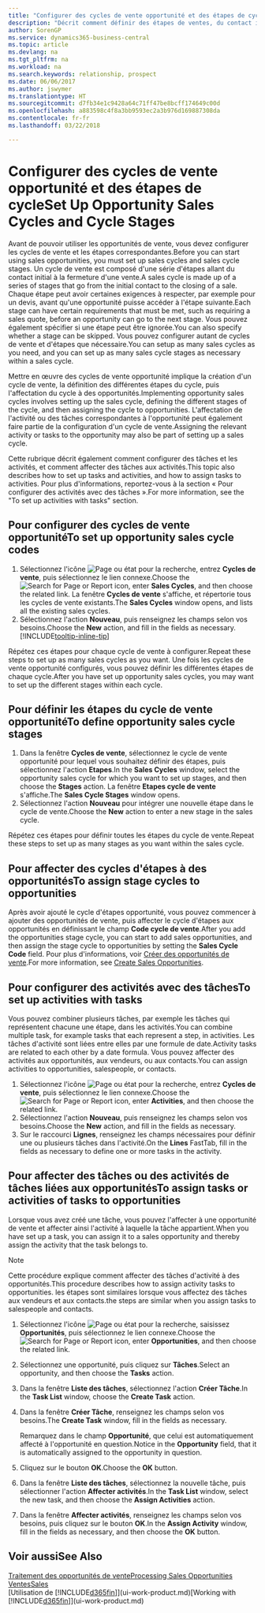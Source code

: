 ```yaml
---
title: "Configurer des cycles de vente opportunité et des étapes de cycle| Microsoft Docs"
description: "Décrit comment définir des étapes de ventes, du contact initial à la clôture, créer un cycle de vente et l'affecter aux opportunités dans Business Central."
author: SorenGP
ms.service: dynamics365-business-central
ms.topic: article
ms.devlang: na
ms.tgt_pltfrm: na
ms.workload: na
ms.search.keywords: relationship, prospect
ms.date: 06/06/2017
ms.author: jswymer
ms.translationtype: HT
ms.sourcegitcommit: d7fb34e1c9428a64c71ff47be8bcff174649c00d
ms.openlocfilehash: a883598c4f8a3bb9593ec2a3b976d169887308da
ms.contentlocale: fr-fr
ms.lasthandoff: 03/22/2018

---
```

# <a name="set-up-opportunity-sales-cycles-and-cycle-stages"></a><span data-ttu-id="d3136-103">Configurer des cycles de vente opportunité et des étapes de cycle</span><span class="sxs-lookup"><span data-stu-id="d3136-103">Set Up Opportunity Sales Cycles and Cycle Stages</span></span>
<span data-ttu-id="d3136-104">Avant de pouvoir utiliser les opportunités de vente, vous devez configurer les cycles de vente et les étapes correspondantes.</span><span class="sxs-lookup"><span data-stu-id="d3136-104">Before you can start using sales opportunities, you must set up sales cycles and sales cycle stages.</span></span> <span data-ttu-id="d3136-105">Un cycle de vente est composé d'une série d'étapes allant du contact initial à la fermeture d'une vente.</span><span class="sxs-lookup"><span data-stu-id="d3136-105">A sales cycle is made up of a series of stages that go from the initial contact to the closing of a sale.</span></span> <span data-ttu-id="d3136-106">Chaque étape peut avoir certaines exigences à respecter, par exemple pour un devis, avant qu'une opportunité puisse accéder à l'étape suivante.</span><span class="sxs-lookup"><span data-stu-id="d3136-106">Each stage can have certain requirements that must be met, such as requiring a sales quote, before an opportunity can go to the next stage.</span></span> <span data-ttu-id="d3136-107">Vous pouvez également spécifier si une étape peut être ignorée.</span><span class="sxs-lookup"><span data-stu-id="d3136-107">You can also specify whether a stage can be skipped.</span></span> <span data-ttu-id="d3136-108">Vous pouvez configurer autant de cycles de vente et d'étapes que nécessaire.</span><span class="sxs-lookup"><span data-stu-id="d3136-108">You can setup as many sales cycles as you need, and you can set up as many sales cycle stages as necessary within a sales cycle.</span></span>

<span data-ttu-id="d3136-109">Mettre en œuvre des cycles de vente opportunité implique la création d'un cycle de vente, la définition des différentes étapes du cycle, puis l'affectation du cycle à des opportunités.</span><span class="sxs-lookup"><span data-stu-id="d3136-109">Implementing opportunity sales cycles involves setting up the sales cycle, defining the different stages of the cycle, and then assigning the cycle to opportunities.</span></span> <span data-ttu-id="d3136-110">L'affectation de l'activité ou des tâches correspondantes à l'opportunité peut également faire partie de la configuration d'un cycle de vente.</span><span class="sxs-lookup"><span data-stu-id="d3136-110">Assigning the relevant activity or tasks to the opportunity may also be part of setting up a sales cycle.</span></span>

<span data-ttu-id="d3136-111">Cette rubrique décrit également comment configurer des tâches et les activités, et comment affecter des tâches aux activités.</span><span class="sxs-lookup"><span data-stu-id="d3136-111">This topic also describes how to set up tasks and activities, and how to assign tasks to activities.</span></span> <span data-ttu-id="d3136-112">Pour plus d'informations, reportez-vous à la section « Pour configurer des activités avec des tâches ».</span><span class="sxs-lookup"><span data-stu-id="d3136-112">For more information, see the "To set up activities with tasks" section.</span></span>

## <a name="to-set-up-opportunity-sales-cycle-codes"></a><span data-ttu-id="d3136-113">Pour configurer des cycles de vente opportunité</span><span class="sxs-lookup"><span data-stu-id="d3136-113">To set up opportunity sales cycle codes</span></span>
1. <span data-ttu-id="d3136-114">Sélectionnez l'icône ![Page ou état pour la recherche](media/ui-search/search_small.png "Page ou état pour la recherche"), entrez **Cycles de vente**, puis sélectionnez le lien connexe.</span><span class="sxs-lookup"><span data-stu-id="d3136-114">Choose the ![Search for Page or Report](media/ui-search/search_small.png "Search for Page or Report icon") icon, enter **Sales Cycles**, and then choose the related link.</span></span> <span data-ttu-id="d3136-115">La fenêtre **Cycles de vente** s'affiche, et répertorie tous les cycles de vente existants.</span><span class="sxs-lookup"><span data-stu-id="d3136-115">The **Sales Cycles** window opens, and lists all the existing sales cycles.</span></span>
2. <span data-ttu-id="d3136-116">Sélectionnez l'action **Nouveau**, puis renseignez les champs selon vos besoins.</span><span class="sxs-lookup"><span data-stu-id="d3136-116">Choose the **New** action, and fill in the fields as necessary.</span></span> [!INCLUDE[tooltip-inline-tip](includes/tooltip-inline-tip_md.md)]

<span data-ttu-id="d3136-117">Répétez ces étapes pour chaque cycle de vente à configurer.</span><span class="sxs-lookup"><span data-stu-id="d3136-117">Repeat these steps to set up as many sales cycles as you want.</span></span> <span data-ttu-id="d3136-118">Une fois les cycles de vente opportunité configurés, vous pouvez définir les différentes étapes de chaque cycle.</span><span class="sxs-lookup"><span data-stu-id="d3136-118">After you have set up opportunity sales cycles, you may want to set up the different stages within each cycle.</span></span>

## <a name="to-define-opportunity-sales-cycle-stages"></a><span data-ttu-id="d3136-119">Pour définir les étapes du cycle de vente opportunité</span><span class="sxs-lookup"><span data-stu-id="d3136-119">To define opportunity sales cycle stages</span></span>
1. <span data-ttu-id="d3136-120">Dans la fenêtre **Cycles de vente**, sélectionnez le cycle de vente opportunité pour lequel vous souhaitez définir des étapes, puis sélectionnez l'action **Etapes**.</span><span class="sxs-lookup"><span data-stu-id="d3136-120">In the **Sales Cycles** window, select the opportunity sales cycle for which you want to set up stages, and then choose the **Stages** action.</span></span> <span data-ttu-id="d3136-121">La fenêtre **Etapes cycle de vente** s'affiche.</span><span class="sxs-lookup"><span data-stu-id="d3136-121">The **Sales Cycle Stages** window opens.</span></span>
2. <span data-ttu-id="d3136-122">Sélectionnez l'action **Nouveau** pour intégrer une nouvelle étape dans le cycle de vente.</span><span class="sxs-lookup"><span data-stu-id="d3136-122">Choose the **New** action to enter a new stage in the sales cycle.</span></span>

<span data-ttu-id="d3136-123">Répétez ces étapes pour définir toutes les étapes du cycle de vente.</span><span class="sxs-lookup"><span data-stu-id="d3136-123">Repeat these steps to set up as many stages as you want within the sales cycle.</span></span>

## <a name="to-assign-stage-cycles-to-opportunities"></a><span data-ttu-id="d3136-124">Pour affecter des cycles d'étapes à des opportunités</span><span class="sxs-lookup"><span data-stu-id="d3136-124">To assign stage cycles to opportunities</span></span>
<span data-ttu-id="d3136-125">Après avoir ajouté le cycle d'étapes opportunité, vous pouvez commencer à ajouter des opportunités de vente, puis affecter le cycle d'étapes aux opportunités en définissant le champ **Code cycle de vente**.</span><span class="sxs-lookup"><span data-stu-id="d3136-125">After you add the opportunities stage cycle, you can start to add sales opportunities, and then assign the stage cycle to opportunities by setting the **Sales Cycle Code** field.</span></span> <span data-ttu-id="d3136-126">Pour plus d'informations, voir [Créer des opportunités de vente](marketing-how-create-opportunities.md).</span><span class="sxs-lookup"><span data-stu-id="d3136-126">For more information, see [Create Sales Opportunities](marketing-how-create-opportunities.md).</span></span>

## <a name="to-set-up-activities-with-tasks"></a><span data-ttu-id="d3136-127">Pour configurer des activités avec des tâches</span><span class="sxs-lookup"><span data-stu-id="d3136-127">To set up activities with tasks</span></span>
<span data-ttu-id="d3136-128">Vous pouvez combiner plusieurs tâches, par exemple les tâches qui représentent chacune une étape, dans les activités.</span><span class="sxs-lookup"><span data-stu-id="d3136-128">You can combine multiple task, for example tasks that each represent a step, in activities.</span></span> <span data-ttu-id="d3136-129">Les tâches d'activité sont liées entre elles par une formule de date.</span><span class="sxs-lookup"><span data-stu-id="d3136-129">Activity tasks are related to each other by a date formula.</span></span> <span data-ttu-id="d3136-130">Vous pouvez affecter des activités aux opportunités, aux vendeurs, ou aux contacts.</span><span class="sxs-lookup"><span data-stu-id="d3136-130">You can assign activities to opportunities, salespeople, or contacts.</span></span>

1. <span data-ttu-id="d3136-131">Sélectionnez l'icône ![Page ou état pour la recherche](media/ui-search/search_small.png "Page ou état pour la recherche"), entrez **Cycles de vente**, puis sélectionnez le lien connexe.</span><span class="sxs-lookup"><span data-stu-id="d3136-131">Choose the ![Search for Page or Report](media/ui-search/search_small.png "Search for Page or Report icon") icon, enter **Activities**, and then choose the related link.</span></span>
2. <span data-ttu-id="d3136-132">Sélectionnez l'action **Nouveau**, puis renseignez les champs selon vos besoins.</span><span class="sxs-lookup"><span data-stu-id="d3136-132">Choose the **New** action, and fill in the fields as necessary.</span></span>
3. <span data-ttu-id="d3136-133">Sur le raccourci **Lignes**, renseignez les champs nécessaires pour définir une ou plusieurs tâches dans l'activité.</span><span class="sxs-lookup"><span data-stu-id="d3136-133">On the **Lines** FastTab, fill in the fields as necessary to define one or more tasks in the activity.</span></span>

## <a name="to-assign-tasks-or-activities-of-tasks-to-opportunities"></a><span data-ttu-id="d3136-134">Pour affecter des tâches ou des activités de tâches liées aux opportunités</span><span class="sxs-lookup"><span data-stu-id="d3136-134">To assign tasks or activities of tasks to opportunities</span></span>
<span data-ttu-id="d3136-135">Lorsque vous avez créé une tâche, vous pouvez l'affecter à une opportunité de vente et affecter ainsi l'activité à laquelle la tâche appartient.</span><span class="sxs-lookup"><span data-stu-id="d3136-135">When you have set up a task, you can assign it to a sales opportunity and thereby assign the activity that the task belongs to.</span></span>

> [!NOTE]  
>   <span data-ttu-id="d3136-136">Cette procédure explique comment affecter des tâches d'activité à des opportunités.</span><span class="sxs-lookup"><span data-stu-id="d3136-136">This procedure describes how to assign activity tasks to opportunities.</span></span> <span data-ttu-id="d3136-137">les étapes sont similaires lorsque vous affectez des tâches aux vendeurs et aux contacts.</span><span class="sxs-lookup"><span data-stu-id="d3136-137">the steps are similar when you assign tasks to salespeople and contacts.</span></span>

1. <span data-ttu-id="d3136-138">Sélectionnez l'icône ![Page ou état pour la recherche](media/ui-search/search_small.png "Page ou état pour la recherche"), saisissez **Opportunités**, puis sélectionnez le lien connexe.</span><span class="sxs-lookup"><span data-stu-id="d3136-138">Choose the ![Search for Page or Report](media/ui-search/search_small.png "Search for Page or Report icon") icon, enter **Opportunities**, and then choose the related link.</span></span>
2. <span data-ttu-id="d3136-139">Sélectionnez une opportunité, puis cliquez sur **Tâches**.</span><span class="sxs-lookup"><span data-stu-id="d3136-139">Select an opportunity, and then choose the **Tasks** action.</span></span>
3. <span data-ttu-id="d3136-140">Dans la fenêtre **Liste des tâches**, sélectionnez l'action **Créer Tâche**.</span><span class="sxs-lookup"><span data-stu-id="d3136-140">In the **Task List** window, choose the **Create Task** action.</span></span>
4.  <span data-ttu-id="d3136-141">Dans la fenêtre **Créer Tâche**, renseignez les champs selon vos besoins.</span><span class="sxs-lookup"><span data-stu-id="d3136-141">The **Create Task** window, fill in the fields as necessary.</span></span>

    <span data-ttu-id="d3136-142">Remarquez dans le champ **Opportunité**, que celui est automatiquement affecté à l'opportunité en question.</span><span class="sxs-lookup"><span data-stu-id="d3136-142">Notice in the **Opportunity** field, that it is automatically assigned to the opportunity in question.</span></span>
5. <span data-ttu-id="d3136-143">Cliquez sur le bouton **OK**.</span><span class="sxs-lookup"><span data-stu-id="d3136-143">Choose the **OK** button.</span></span>
6. <span data-ttu-id="d3136-144">Dans la fenêtre **Liste des tâches**, sélectionnez la nouvelle tâche, puis sélectionner l'action **Affecter activités**.</span><span class="sxs-lookup"><span data-stu-id="d3136-144">In the **Task List** window, select the new task, and then choose the **Assign Activities** action.</span></span>
7. <span data-ttu-id="d3136-145">Dans la fenêtre **Affecter activités**, renseignez les champs selon vos besoins, puis cliquez sur le bouton **OK**.</span><span class="sxs-lookup"><span data-stu-id="d3136-145">In the **Assign Activity** window, fill in the fields as necessary, and then choose the **OK** button.</span></span>

## <a name="see-also"></a><span data-ttu-id="d3136-146">Voir aussi</span><span class="sxs-lookup"><span data-stu-id="d3136-146">See Also</span></span>
[<span data-ttu-id="d3136-147">Traitement des opportunités de vente</span><span class="sxs-lookup"><span data-stu-id="d3136-147">Processing Sales Opportunities</span></span>](marketing-processing-sales-opportunities.md)  
[<span data-ttu-id="d3136-148">Ventes</span><span class="sxs-lookup"><span data-stu-id="d3136-148">Sales</span></span>](sales-manage-sales.md)  
<span data-ttu-id="d3136-149">[Utilisation de [!INCLUDE[d365fin](includes/d365fin_md.md)]](ui-work-product.md)</span><span class="sxs-lookup"><span data-stu-id="d3136-149">[Working with [!INCLUDE[d365fin](includes/d365fin_md.md)]](ui-work-product.md)</span></span>

